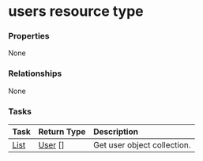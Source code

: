 # users resource type



### Properties
None

### Relationships
None


### Tasks

| Task		   | Return Type	|Description|
|:---------------|:--------|:----------|
|[List](../api/user_list.md) | [User](user.md) [] |Get user object collection. |

<!-- uuid: 98863178-475b-4afe-abf2-9ad4385a2b36
2015-10-15 03:41:22 UTC -->
<!-- {
  "type": "#page.annotation",
  "description": "users resource",
  "keywords": "",
  "section": "documentation",
  "tocPath": ""
}-->